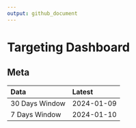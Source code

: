 ```yaml
---
output: github_document
---
```


# Targeting Dashboard



## Meta


|Data           |Latest     |
|:--------------|:----------|
|30 Days Window |2024-01-09 |
|7 Days Window  |2024-01-10 |
